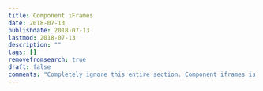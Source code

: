 ```yaml
---
title: Component iFrames
date: 2018-07-13
publishdate: 2018-07-13
lastmod: 2018-07-13
description: ""
tags: []
removefromsearch: true
draft: false
comments: "Completely ignore this entire section. Component iframes is only created to generate a separate set of HTML files as pointers for iframes within the component section's individual pages."
---
```



